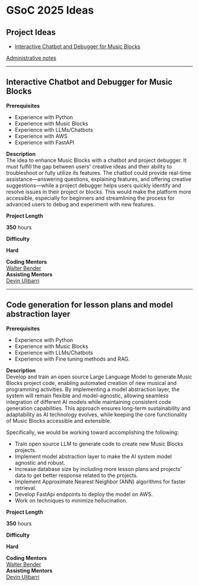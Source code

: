 # GSoC 2025 Ideas

## Project Ideas
* [Interactive Chatbot and Debugger for Music Blocks](#Interactive-Chatbot-and-Debugger-for-Music-Blocks)

[Administrative notes](#administrative-notes)

------------

## Interactive Chatbot and Debugger for Music Blocks

**Prerequisites**<br>
 - Experience with Python
 - Experience with Music Blocks
 - Experience with LLMs/Chatbots
 - Experience with AWS
 - Experience with FastAPI

**Description**<br>
The idea to enhance Music Blocks with a chatbot and project debugger. It must fulfill the gap between users' creative ideas and their 
ability to troubleshoot or fully utilize its features.
The chatbot could provide real-time assistance—answering questions, explaining features, and offering creative suggestions—while a project debugger helps users quickly identify and resolve issues in their project or blocks. This would make the platform more accessible, especially for beginners and streamlining the process for advanced users to debug and experiment with new features.

**Project Length**<br>

**350** hours

**Difficulty**<br>

**Hard**<br>

**Coding Mentors**<br>
[Walter Bender](https://github.com/walterbender/)<br>
**Assisting Mentors**<br>
[Devin Ulibarri](https://github.com/pikurasa/)


------------


## Code generation for lesson plans and model abstraction layer

**Prerequisites**<br>
 - Experience with Python
 - Experience with Music Blocks
 - Experience with LLMs/Chatbots
 - Experience with Fine tuning methods and RAG.

**Description**<br>
Develop and train an open source Large Language Model to generate Music Blocks project code, enabling automated creation of new musical and programming activities. By implementing a model abstraction layer, the system will remain flexible and model-agnostic, allowing seamless integration of different AI models while maintaining consistent code generation capabilities. This approach ensures long-term sustainability and adaptability as AI technology evolves, while keeping the core functionality of Music Blocks accessible and extensible.

Specifically, we would be working toward accomplishing the following:

- Train open source LLM to generate code to create new Music Blocks projects.
- Implement model abstraction layer to make the AI system model agnostic and robust.
- Increase database size by including more lesson plans and projects' data to get better response related to the projects.
- Implement Approximate Nearest Neighbor (ANN) algorithms for faster retrieval.
- Develop FastApi endpoints to deploy the model on AWS.
- Work on techniques to minimize hellucination.

**Project Length**<br>

**350** hours

**Difficulty**<br>

**Hard**<br>

**Coding Mentors**<br>
[Walter Bender](https://github.com/walterbender/)<br>
**Assisting Mentors**<br>
[Devin Ulibarri](https://github.com/pikurasa/)